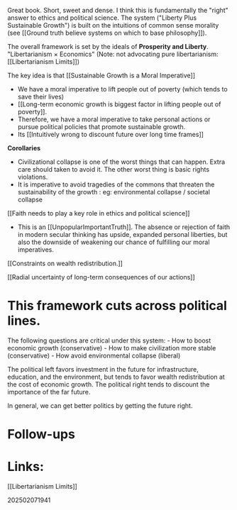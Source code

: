 Great book. Short, sweet and dense.  I think this is fundamentally the "right" answer to ethics and political science.  The system ("Liberty Plus Sustainable Growth") is built on the intuitions of common sense morality (see [[Ground truth believe systems on which to base philosophy]]).

The overall framework is set by the ideals of **Prosperity and Liberty**. "Libertarianism × Economics" (Note: not advocating pure libertarianism:  [[Libertarianism Limits]])

The key idea is that [[Sustainable Growth is a Moral Imperative]] 
- We have a moral imperative to lift people out of poverty (which tends to save their lives)
- [[Long-term economic growth is biggest factor in lifting people out of poverty]]. 
- Therefore, we have a moral imperative to take personal actions or pursue political policies that promote sustainable growth.
- Its [[Intuitively wrong to discount future over long time frames]] 

**Corollaries**
- Civilizational collapse is one of the worst things that can happen.  Extra care should taken to avoid it. The other worst thing is basic rights violations.
- It is imperative to avoid tragedies of the commons that threaten the sustainability of the growth : eg: environmental collapse / societal collapse


[[Faith needs to play a key role in ethics and political science]] 
- This is an [[UnpopularImportantTruth]]. The absence or rejection of faith in modern secular thinking has upside, expanded personal liberties, but also the downside of weakening our chance of fulfilling our moral imperatives. 

[[Constraints on wealth redistribution.]]

[[Radial uncertainty of long-term consequences of our actions]]


# This framework cuts across political lines. 
The following questions are critical under this system:
	- How to boost economic growth (conservative)
	- How to make civilization more stable (conservative)
	- How avoid environmental collapse (liberal)

The political left favors investment in the future for infrastructure, education, and the environment, but tends to favor wealth redistribution at the cost of economic growth. The political right tends to discount the importance of the far future. 

In general, we can get better politics by getting the future right.




# Follow-ups


# Links: 
[[Libertarianism Limits]]


202502071941
